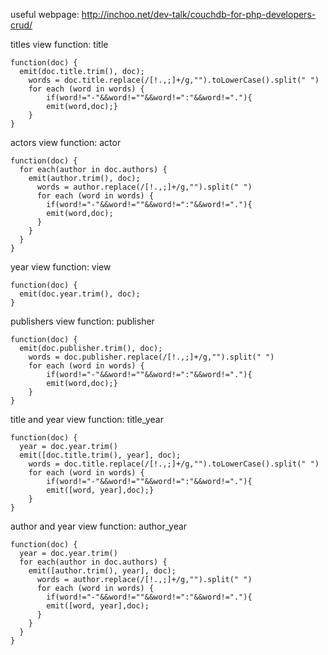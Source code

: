 useful webpage: http://inchoo.net/dev-talk/couchdb-for-php-developers-crud/

titles view function: title
```
function(doc) {
  emit(doc.title.trim(), doc);
    words = doc.title.replace(/[!.,;]+/g,"").toLowerCase().split(" ")
    for each (word in words) {
        if(word!="-"&&word!=""&&word!=":"&&word!="."){
        emit(word,doc);}
    }
}
```

actors view function: actor
```
function(doc) {
  for each(author in doc.authors) {
    emit(author.trim(), doc);
      words = author.replace(/[!.,;]+/g,"").split(" ")
      for each (word in words) {
        if(word!="-"&&word!=""&&word!=":"&&word!="."){
        emit(word,doc);
      }
    }
  }
}
```

year view function: view
```
function(doc) {
  emit(doc.year.trim(), doc);
}
```

publishers view function: publisher
```
function(doc) {
  emit(doc.publisher.trim(), doc);
    words = doc.publisher.replace(/[!.,;]+/g,"").split(" ")
    for each (word in words) {
        if(word!="-"&&word!=""&&word!=":"&&word!="."){
        emit(word,doc);}
    }
}
```

title and year view function: title_year
```
function(doc) {
  year = doc.year.trim()
  emit([doc.title.trim(), year], doc);
    words = doc.title.replace(/[!.,;]+/g,"").toLowerCase().split(" ")
    for each (word in words) {
        if(word!="-"&&word!=""&&word!=":"&&word!="."){
        emit([word, year],doc);}
    }
}
```
author and year view function: author_year
```
function(doc) {
  year = doc.year.trim()
  for each(author in doc.authors) {
    emit([author.trim(), year], doc);
      words = author.replace(/[!.,;]+/g,"").split(" ")
      for each (word in words) {
        if(word!="-"&&word!=""&&word!=":"&&word!="."){
        emit([word, year],doc);
      }
    }
  }
}
```
